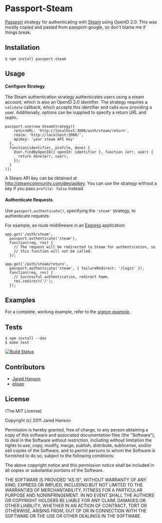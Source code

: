 # Passport-Steam

[Passport](https://github.com/jaredhanson/passport) strategy for authenticating
with [Steam](http://steamcommunity.com/) using OpenID 2.0. This was mostly copied
and pasted from passport-google, so don't blame me if things break.


## Installation

    $ npm install passport-steam

## Usage

#### Configure Strategy

The Steam authentication strategy authenticates users using a steam account,
which is also an OpenID 2.0 identifier.  The strategy requires a `validate`
callback, which accepts this identifier and calls `done` providing a user.
Additionally, options can be supplied to specify a return URL and realm.

    passport.use(new SteamStrategy({
        returnURL: 'http://localhost:3000/auth/steam/return',
        realm: 'http://localhost:3000/',
        apiKey: 'your steam API key'
      },
      function(identifier, profile, done) {
        User.findByOpenID({ openId: identifier }, function (err, user) {
          return done(err, user);
        });
      }
    ));

A Steam API key can be obtained at http://steamcommunity.com/dev/apikey. You
can use the strategy without a key if you pass ``profile: false`` instead.

#### Authenticate Requests

Use `passport.authenticate()`, specifying the `'steam'` strategy, to
authenticate requests.

For example, as route middleware in an [Express](http://expressjs.com/)
application:

    app.get('/auth/steam',
      passport.authenticate('steam'),
      function(req, res) {
        // The request will be redirected to Steam for authentication, so
        // this function will not be called.
      });

    app.get('/auth/steam/return',
      passport.authenticate('steam', { failureRedirect: '/login' }),
      function(req, res) {
        // Successful authentication, redirect home.
        res.redirect('/');
      });

## Examples

For a complete, working example, refer to the [signon example](https://github.com/liamcurry/passport-steam/tree/master/examples/signon).

## Tests

    $ npm install --dev
    $ make test

[![Build Status](https://secure.travis-ci.org/liamcurry/passport-steam.png)](http://travis-ci.org/liamcurry/passport-liamcurry)

## Contributors

  - [Jared Hanson](http://github.com/jaredhanson)
  - [elisee](https://github.com/elisee)

## License

(The MIT License)

Copyright (c) 2011 Jared Hanson

Permission is hereby granted, free of charge, to any person obtaining a copy of
this software and associated documentation files (the "Software"), to deal in
the Software without restriction, including without limitation the rights to
use, copy, modify, merge, publish, distribute, sublicense, and/or sell copies of
the Software, and to permit persons to whom the Software is furnished to do so,
subject to the following conditions:

The above copyright notice and this permission notice shall be included in all
copies or substantial portions of the Software.

THE SOFTWARE IS PROVIDED "AS IS", WITHOUT WARRANTY OF ANY KIND, EXPRESS OR
IMPLIED, INCLUDING BUT NOT LIMITED TO THE WARRANTIES OF MERCHANTABILITY, FITNESS
FOR A PARTICULAR PURPOSE AND NONINFRINGEMENT. IN NO EVENT SHALL THE AUTHORS OR
COPYRIGHT HOLDERS BE LIABLE FOR ANY CLAIM, DAMAGES OR OTHER LIABILITY, WHETHER
IN AN ACTION OF CONTRACT, TORT OR OTHERWISE, ARISING FROM, OUT OF OR IN
CONNECTION WITH THE SOFTWARE OR THE USE OR OTHER DEALINGS IN THE SOFTWARE.
